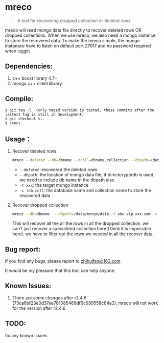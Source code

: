 mreco
======
> A tool for recovering dropped collection or deleted rows

mreco will read mongo data file directly to recover deleted rows OR dropped collections. 
When we use mreco, we also need a mongo instance to store the recovered data.  To make the mreco simple, the mongo instanace have to listen on default port 27017 and no password required when loggin 

Dependencies:
------------
1. c++ boost library 4.7+
2. mongo c++ client library


Compile:
---------
    $ git tag -l  (only taged version is tested, these commits after the lastest tag is still in development)
    $ git checkout v..
    $ scons

Usage：
-----

1. Recover deleted rows

    ```sh
    mreco --deleted --db=dbname --dcoll=dbname.collection --dbpath=/data/mongo/data -t abc.vip.xxx.com -c tdb.coll
    ```
    
    - `--deleted`:  recovered the deleted rows   
    - `--dbpath`:   the location of mongo data file,  if directoryperdb is used, we need to include db name in the dbpath also.
    - `-t xxx`:   the target mongo instance
    - `-c tdb.coll`:   the database name and collection name to store the recovered data

 
2. Recover dropped collection
    ```sh
    mreco --db=dbname  --dbpath=/data/mongo/data -t abc.vip.xxx.com -c tdb.coll2
    ```

    This will recover all the all the rows in all the dropped collection.  we can't just recover a specialized collection here(I think it is impossible here).  we have to filter out the rows we needed in all the recover data. 

Bug report:
-----------

if you find any bugs, please report to zhihuifan@163.com 

It would be my pleasure that this tool can help anyone. 


Known Issues:
-------------
1. There are some changes after r2.4.6 (73ca6bf23e0d37ee781085466df6c989558c64a3), mreco will not work for the version after r2.4.6


TODO:
-----
fix any known issues
